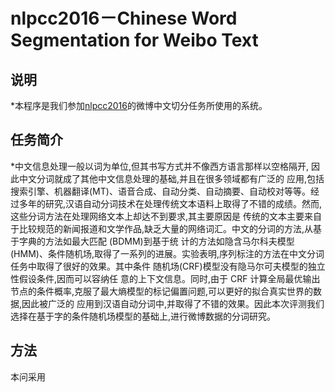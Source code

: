 nlpcc2016－Chinese Word Segmentation for Weibo Text
=========
## 说明
*本程序是我们参加[nlpcc2016](http://tcci.ccf.org.cn/conference/2016/pages/page05_evadata.html)的微博中文切分任务所使用的系统。

## 任务简介
*中文信息处理一般以词为单位,但其书写方式并不像西方语言那样以空格隔开, 因此中文分词就成了其他中文信息处理的基础,并且在很多领域都有广泛的 应用,包括搜索引擎、机器翻译(MT)、语音合成、自动分类、自动摘要、自动校对等等。经过多年的研究,汉语自动分词技术在处理传统文本语料上取得了不错的成绩。然而,这些分词方法在处理网络文本上却达不到要求,其主要原因是 传统的文本主要来自于比较规范的新闻报道和文学作品,缺乏大量的网络词汇。中文的分词的方法,从基于字典的方法如最大匹配 (BDMM)到基于统 计的方法如隐含马尔科夫模型(HMM)、条件随机场,取得了一系列的进展。实验表明,序列标注的方法在中文分词任务中取得了很好的效果。其中条件 随机场(CRF)模型没有隐马尔可夫模型的独立性假设条件,因而可以容纳任 意的上下文信息。同时,由于 CRF 计算全局最优输出节点的条件概率,克服了最大熵模型的标记偏置问题,可以更好的拟合真实世界的数据,因此被广泛的 应用到汉语自动分词中,并取得了不错的效果。因此本次评测我们选择在基于字的条件随机场模型的基础上,进行微博数据的分词研究。

## 方法
本问采用
